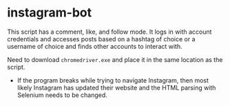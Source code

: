 # instagram-bot
This script has a comment, like, and follow mode. It logs in with account credentials and accesses posts based on a hashtag of choice or a username of choice and finds other accounts to interact with.

Need to download ```chromedriver.exe``` and place it in the same location as the script.

* If the program breaks while trying to navigate Instagram, then most likely Instagram has updated their website and the HTML parsing with Selenium needs to be changed. 
